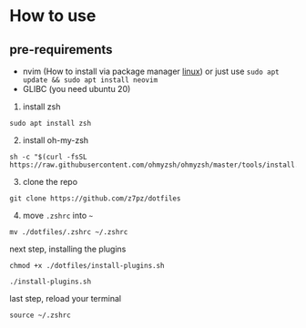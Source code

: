 
# How to use
## pre-requirements
- nvim (How to install via package manager [linux](https://github.com/neovim/neovim/blob/master/INSTALL.md#linux)) or just use `sudo apt update && sudo apt install neovim`
- GLIBC (you need ubuntu 20)
1. install zsh 
```
sudo apt install zsh
```
2. install oh-my-zsh 
```
sh -c "$(curl -fsSL https://raw.githubusercontent.com/ohmyzsh/ohmyzsh/master/tools/install.sh)"
```
3. clone the repo 
```
git clone https://github.com/z7pz/dotfiles
```
4. move `.zshrc` into `~` 
```
mv ./dotfiles/.zshrc ~/.zshrc
```
next step, installing the plugins
```
chmod +x ./dotfiles/install-plugins.sh
```
```
./install-plugins.sh
```
last step, reload your terminal
```
source ~/.zshrc
```
